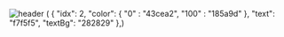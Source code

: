 
![header](https://capsule-render.vercel.app/api?type=cylinder&color=gradient&height=200&text=Hi!%20Here%20is%20Yuna's%20GitHub%20👋&fontColor=3D210D&animation=twinkling&fontSize=35&fontAlignY=40&fontAlign=70)
( {
    "idx": 2,
    "color": {
        "0" : "43cea2",
        "100" : "185a9d"
    },
    "text": "f7f5f5",
    "textBg": "282829"
},)
